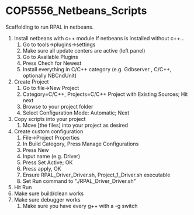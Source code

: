 # COP5556_Netbeans_Scripts
Scaffolding to run RPAL in netbeans.

1. Install netbeans with c++ module
	If netbeans is installed without c++...
	1. Go to tools->plugins->settings
	2. Make sure all update centers are active (left panel)
	3. Go to Available Plugins
	4. Press Chech for Newest
	5. Install everything in C/C++ category (e.g. Gdbserver , C/C++, optionally NBCndUnit)
2. Create Project
	1. Go to file->New Project
	2. Category=C/C++, Projects=C/C++ Project with Existing Sources; Hit next
	3. Browse to your project folder
	4. Select Configuration Mode: Automatic; Next
3. Copy scripts into your project
	1. Move [the files] into your project as desired
4. Create custom configuration
	1. File->Project Properties
	2. In Build Category, Press Manage Configurations
	3. Press New
	4. Input name (e.g. Driver)
	5. Press Set Active; OK
	6. Press apply, OK
	7. Ensure RPAL_Driver_Driver.sh, Project_1_Driver.sh executable
	8. Set Run command to "./RPAL_Driver_Driver.sh"
5. Hit Run
6. Make sure build/clean works
7. Make sure debugger works
	1. Make sure you have every g++ with a -g switch
